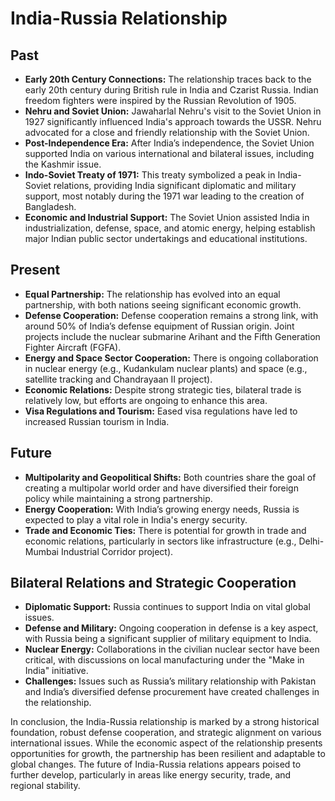 # India-Russia Relationship


## Past
- **Early 20th Century Connections:** The relationship traces back to the early 20th century during British rule in India and Czarist Russia. Indian freedom fighters were inspired by the Russian Revolution of 1905.
- **Nehru and Soviet Union:** Jawaharlal Nehru's visit to the Soviet Union in 1927 significantly influenced India's approach towards the USSR. Nehru advocated for a close and friendly relationship with the Soviet Union.
- **Post-Independence Era:** After India’s independence, the Soviet Union supported India on various international and bilateral issues, including the Kashmir issue.
- **Indo-Soviet Treaty of 1971:** This treaty symbolized a peak in India-Soviet relations, providing India significant diplomatic and military support, most notably during the 1971 war leading to the creation of Bangladesh.
- **Economic and Industrial Support:** The Soviet Union assisted India in industrialization, defense, space, and atomic energy, helping establish major Indian public sector undertakings and educational institutions.

## Present
- **Equal Partnership:** The relationship has evolved into an equal partnership, with both nations seeing significant economic growth.
- **Defense Cooperation:** Defense cooperation remains a strong link, with around 50% of India’s defense equipment of Russian origin. Joint projects include the nuclear submarine Arihant and the Fifth Generation Fighter Aircraft (FGFA).
- **Energy and Space Sector Cooperation:** There is ongoing collaboration in nuclear energy (e.g., Kudankulam nuclear plants) and space (e.g., satellite tracking and Chandrayaan II project).
- **Economic Relations:** Despite strong strategic ties, bilateral trade is relatively low, but efforts are ongoing to enhance this area.
- **Visa Regulations and Tourism:** Eased visa regulations have led to increased Russian tourism in India.

## Future
- **Multipolarity and Geopolitical Shifts:** Both countries share the goal of creating a multipolar world order and have diversified their foreign policy while maintaining a strong partnership.
- **Energy Cooperation:** With India’s growing energy needs, Russia is expected to play a vital role in India's energy security.
- **Trade and Economic Ties:** There is potential for growth in trade and economic relations, particularly in sectors like infrastructure (e.g., Delhi-Mumbai Industrial Corridor project).

## Bilateral Relations and Strategic Cooperation
- **Diplomatic Support:** Russia continues to support India on vital global issues.
- **Defense and Military:** Ongoing cooperation in defense is a key aspect, with Russia being a significant supplier of military equipment to India.
- **Nuclear Energy:** Collaborations in the civilian nuclear sector have been critical, with discussions on local manufacturing under the "Make in India" initiative.
- **Challenges:** Issues such as Russia’s military relationship with Pakistan and India’s diversified defense procurement have created challenges in the relationship.

In conclusion, the India-Russia relationship is marked by a strong historical foundation, robust defense cooperation, and strategic alignment on various international issues. While the economic aspect of the relationship presents opportunities for growth, the partnership has been resilient and adaptable to global changes. The future of India-Russia relations appears poised to further develop, particularly in areas like energy security, trade, and regional stability.